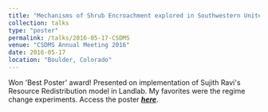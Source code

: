 ```yaml
---
title: "Mechanisms of Shrub Encroachment explored in Southwestern United States using Landlab Ecohydrology."
collection: talks
type: "poster"
permalink: /talks/2016-05-17-CSDMS
venue: "CSDMS Annual Meeting 2016"
date: 2016-05-17
location: "Boulder, Colorado"
---
```


Won 'Best Poster' award! Presented on implementation of Sujith Ravi's Resource Redistribution model in Landlab. My favorites were the regime change experiments.
Access the poster ***[here](http://saisiddu.github.io/files/SaiNudurupati_CSDMS_2016_poster.pdf)***.